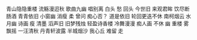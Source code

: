<!DOCTYPE html>
<html lang="en">
<head>
    <meta charset="UTF-8">
    <title>duzhenyuzhongyinimabi</title>
</head>
<body>
青山隐隐重楼
流觞漫迢秋
歌曲九幽
唱别离
白头
愁
回头
今世旧
来观君眸
饮尽断肠酒
青青依旧
小窗幽
消瘦
柔
曾问
痴心否？
道是依旧
轮回更迭不休
南柯烟云
水月幽
诗画
瘦
清墨
滔声旧
旧梦残烛
轻盈诗香楼
冷舞漫漫
痴人画
不休
幽
重楼
雾飘摇
一汪清秋
丹青轩波露
半城烟沙
我心丘
难留
走
</body>
</html>
